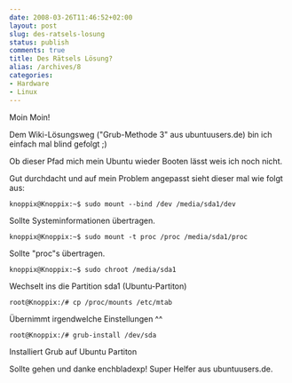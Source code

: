 ```yaml
---
date: 2008-03-26T11:46:52+02:00
layout: post
slug: des-ratsels-losung
status: publish
comments: true
title: Des Rätsels Lösung?
alias: /archives/8
categories:
- Hardware
- Linux
---
```


Moin Moin!

Dem Wiki-Lösungsweg ("Grub-Methode 3" aus ubuntuusers.de) bin ich einfach mal blind gefolgt ;)

Ob dieser Pfad mich mein Ubuntu wieder Booten lässt weis ich noch nicht.

Gut durchdacht und auf mein Problem angepasst sieht dieser mal wie folgt aus:


```
knoppix@Knoppix:~$ sudo mount --bind /dev /media/sda1/dev
```

Sollte  Systeminformationen übertragen.

```	
knoppix@Knoppix:~$ sudo mount -t proc /proc /media/sda1/proc
```

Sollte "proc"s übertragen.

```	
knoppix@Knoppix:~$ sudo chroot /media/sda1
```

Wechselt ins die Partition sda1 (Ubuntu-Partiton)

```
root@Knoppix:/# cp /proc/mounts /etc/mtab
```

Übernimmt irgendwelche Einstellungen  ^^

```	
root@Knoppix:/# grub-install /dev/sda
```

Installiert Grub auf Ubuntu Partiton


Sollte gehen und danke enchbladexp! Super Helfer aus ubuntuusers.de.

